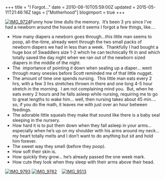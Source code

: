 +++
title = "I Forgot…"
date = 2010-06-10T05:59:00Z
updated = 2015-05-11T21:46:16Z
tags = ["Motherhood"]
blogimport = true 
+++

[![IMG_9724](https://latc.s3.amazonaws.com/wp-content/uploads/2010/06/IMG_9724.jpg "IMG_9724")](https://latc.s3.amazonaws.com/wp-content/uploads/2010/06/IMG_9724.jpg)Funny how time dulls the memory.&#160; It’s been 3 yrs since I’ve had a newborn around the house and it seems I forgot a few things, like….

*   How many diapers a newborn goes through…this little man seems to poop, all-the-time, already went through the two small packs of newborn diapers we had in less than a week.&#160; Thankfully I had bought a huge box of Swaddlers size 1-2 which he can technically fit in and which totally saved the 
day
 night when we ran out of the newborn sized diapers in the middle of the night.&#160;
*   The&#160; importance of pointing *it* down when sealing up a diaper… went through many onesies before Scott reminded me of that little nugget.
*   The amount of time one spends nursing.&#160; This little man eats every 2 hrs, with a few 3 hrs stretches thrown in there and one long 4-5 hour stretch in the morning.&#160; I am not complaining mind you.&#160; But, when he eats every 2 hours and he falls asleep while nursing, requiring me to go to great lengths to wake him… well, then nursing takes about 45 min….&#160; so, if you do the math, it leaves me with just over an hour between feedings.&#160;
*   The adorable little squeals they make that sound like there is a baby seal sleeping in the nursery.&#160;
*   How hard it is to put them down when they fall asleep in your arms…especially when he’s up on my shoulder with his arms around my neck…my heart totally melts and I don’t want to do anything but sit and hold him forever.&#160;
*   The sweet way they smell (before they poop).
*   How soft their skin is.
*   How quickly they grow… he’s already passed the one week mark.
*   How cute they look when they sleep with their arms above their head.  

[![IMG_9793](https://latc.s3.amazonaws.com/wp-content/uploads/2010/06/IMG_9793.jpg "IMG_9793")](https://latc.s3.amazonaws.com/wp-content/uploads/2010/06/IMG_9793.jpg)&#160;[![IMG_9762](https://latc.s3.amazonaws.com/wp-content/uploads/2010/06/IMG_9762.jpg "IMG_9762")](https://latc.s3.amazonaws.com/wp-content/uploads/2010/06/IMG_9762.jpg)&#160;&#160;&#160; [![IMG_9513](https://latc.s3.amazonaws.com/wp-content/uploads/2010/06/IMG_9513.jpg "IMG_9513")](https://latc.s3.amazonaws.com/wp-content/uploads/2010/06/IMG_9513.jpg)
